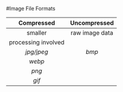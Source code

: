 #Image File Formats

|Compressed | Uncompressed|
|:---------:|:-----------:|
| smaller | raw image data |
| processing involved | |
| _jpg/jpeg_ | _bmp_ |
| _webp_ | |
| _png_ | |
| _gif_ | |
